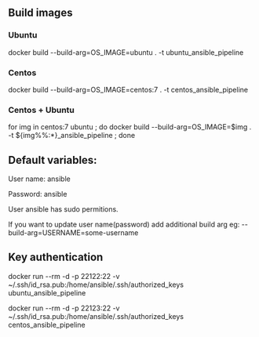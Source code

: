 ## Build images 
### Ubuntu
 docker build --build-arg=OS_IMAGE=ubuntu . -t ubuntu_ansible_pipeline
### Centos
 docker build --build-arg=OS_IMAGE=centos:7 . -t centos_ansible_pipeline 
### Centos + Ubuntu
 for img in centos:7 ubuntu ; do docker build --build-arg=OS_IMAGE=$img . -t ${img%%:*}_ansible_pipeline ; done
 
## Default variables:
 User name: ansible
 
 Password: ansible
 
 User ansible has sudo permitions.
 
 If you want to update user name(password) add additional build arg eg: --build-arg=USERNAME=some-username

## Key authentication 
 docker run --rm -d -p 22122:22 -v ~/.ssh/id_rsa.pub:/home/ansible/.ssh/authorized_keys ubuntu_ansible_pipeline
 
 docker run --rm -d -p 22123:22 -v ~/.ssh/id_rsa.pub:/home/ansible/.ssh/authorized_keys centos_ansible_pipeline

